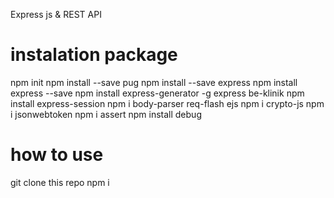 Express js & REST API

# instalation package
npm init
npm install --save pug
npm install --save express 
npm install express --save
npm install express-generator -g
express be-klinik 
npm install express-session
npm i body-parser req-flash ejs
npm i crypto-js
npm i jsonwebtoken
npm i assert
npm install debug


# how to use
git clone this repo
npm i
